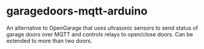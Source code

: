 # garagedoors-mqtt-arduino
An alternative to OpenGarage that uses ultrasonic sensors to send status of garage doors over MQTT and controls relays to open/close doors. Can be extended to more than two doors.
